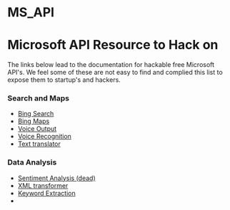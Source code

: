# MS_API

# Microsoft API Resource to Hack on

The links below lead to the documentation for hackable free Microsoft API's. We feel some of these are not easy to find and complied this list to expose them to startup's and hackers.

### Search and Maps

* [Bing Search](https://onedrive.live.com/view.aspx?resid=9C9479871FBFA822!109&app=Word&authkey=!ACvyZ_MNtngQyCU)
* [Bing Maps](https://msdn.microsoft.com/en-us/library/dd877180.aspx)
* [Voice Output](https://onedrive.live.com/view.aspx?resid=9A8C02C3B59E575!106&ithint=file%2cdocx&app=Word&authkey=!AIEJaNeh8CcDTjU)
* [Voice Recognition](https://onedrive.live.com/view.aspx?resid=9A8C02C3B59E575!106&ithint=file%2cdocx&app=Word&authkey=!AIEJaNeh8CcDTjU)
* [Text translator](https://msdn.microsoft.com/en-us/library/dd576287.aspx)

### Data Analysis

* [Sentiment Analysis (dead)](http://azure.microsoft.com/en-us/marketplace/partners/aml-labs/sentiment-analysis-ml/)
* [XML transformer](https://azure.microsoft.com/en-in/documentation/articles/app-service-logic-transform-xml-documents/)
* [Keyword Extraction](https://azure.microsoft.com/en-us/documentation/articles/machine-learning-apps-text-analytics/)
* 
